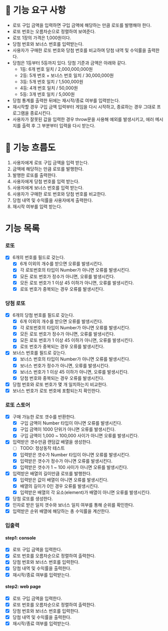 # 🎯 기능 요구 사항

- 로또 구입 금액을 입력하면 구입 금액에 해당하는 만큼 로또를 발행해야 한다.
- 로또 번호는 오름차순으로 정렬하여 보여준다.
- 로또 1장의 가격은 1,000원이다.
- 당첨 번호와 보너스 번호를 입력받는다.
- 사용자가 구매한 로또 번호와 당첨 번호를 비교하여 당첨 내역 및 수익률을 출력한다.
- 당첨은 1등부터 5등까지 있다. 당첨 기준과 금액은 아래와 같다.
  - 1등: 6개 번호 일치 / 2,000,000,000원
  - 2등: 5개 번호 + 보너스 번호 일치 / 30,000,000원
  - 3등: 5개 번호 일치 / 1,500,000원
  - 4등: 4개 번호 일치 / 50,000원
  - 5등: 3개 번호 일치 / 5,000원
- 당첨 통계를 출력한 뒤에는 재시작/종료 여부를 입력받는다.
- 재시작할 경우 구입 금액 입력부터 게임을 다시 시작하고, 종료하는 경우 그대로 프로그램을 종료시킨다.
- 사용자가 잘못된 값을 입력한 경우 throw문을 사용해 예외를 발생시키고, 에러 메시지를 출력 후 그 부분부터 입력을 다시 받는다.

# 🌊 기능 흐름도

1. 사용자에게 로또 구입 금액을 입력 받는다.
2. 금액에 해당하는 만큼 로또를 발행한다.
3. 발행한 로또를 출력한다.
4. 사용자에게 당첨 번호를 입력 받는다.
5. 사용자에게 보너스 번호를 입력 받는다.
6. 사용자가 구매한 로또 번호와 당첨 번호를 비교한다.
7. 당첨 내역 및 수익률을 사용자에게 출력한다.
8. 재시작 여부를 입력 받는다.

# 기능 목록

### 로또

- [x] 6개의 번호를 필드로 갖는다.
  - [x] 6개 이외의 개수를 받으면 오류를 발생시킨다.
  - [x] 각 로또번호의 타입이 Number가 아니면 오류를 발생시킨다.
  - [x] 모든 로또 번호가 정수가 아니면, 오류를 발생시킨다.
  - [x] 모든 로또 번호가 1 이상 45 이하가 아니면, 오류를 발생시킨다.
  - [x] 로또 번호가 중복되는 경우 오류를 발생시킨다.

### 당첨 로또

- [x] 6개의 당첨 번호를 필드로 갖는다.
  - [x] 6개 이외의 개수를 받으면 오류를 발생시킨다.
  - [x] 각 로또번호의 타입이 Number가 아니면 오류를 발생시킨다.
  - [x] 모든 로또 번호가 정수가 아니면, 오류를 발생시킨다.
  - [x] 모든 로또 번호가 1 이상 45 이하가 아니면, 오류를 발생시킨다.
  - [x] 로또 번호가 중복되는 경우 오류를 발생시킨다.
- [x] 보너스 번호를 필드로 갖는다.
  - [x] 보너스 번호의 타입이 Number가 아니면 오류를 발생시킨다.
  - [x] 보너스 번호가 정수가 아니면, 오류를 발생시킨다.
  - [x] 보너스 번호가 1 이상 45 이하가 아니면, 오류를 발생시킨다.
  - [x] 당첨 번호와 중복되는 경우 오류를 발생시킨다.
- [x] 당첨 번호와 로또 번호가 몇 개 일치하는지 비교한다.
- [x] 보너스 번호가 로또 번호에 포함되는지 확인한다.

### 로또 스토어

- [x] 구매 가능한 로또 갯수를 반환한다.
  - [x] 구입 금액이 Number 타입이 아니면 오류를 발생시킨다.
  - [x] 구입 금액이 1000 단위가 아니면 오류를 발생시킨다.
  - [x] 구입 금액이 1,000 ~ 100,000 사이가 아니면 오류를 발생시킨다.
- [x] 입력받은 갯수만큼 랜덤값 배열을 생성한다.
  - [ ] TODO: 정상동작 테스트
  - [x] 입력받은 갯수가 Number 타입이 아니면 오류를 발생시킨다.
  - [x] 입력받은 갯수가 정수가 아니면 오류를 발생시킨다.
  - [x] 입력받은 갯수가 1 ~ 100 사이가 아니면 오류를 발생시킨다.
- [x] 입력받은 배열의 길이만큼 로또를 발행한다.
  - [x] 입력받은 값이 배열이 아니면 오류를 발생시킨다.
  - [x] 배열의 길이가 0인 경우 오류를 발생시킨다.
  - [x] 입력받은 배열의 각 요소(element)가 배열이 아니면 오류를 발생시킨다.
- [x] 당첨 로또를 생성한다.
- [x] 인자로 받은 일치 갯수와 보너스 일치 여부를 통해 순위를 확인한다.
- [x] 입력받은 순위 배열에 해당하는 총 수익률을 계산한다.

### 입출력

#### step1: console

- [x] 로또 구입 금액을 입력한다.
- [x] 로또 번호를 오름차순으로 정렬하여 출력한다.
- [x] 당첨 번호와 보너스 번호를 입력한다.
- [x] 당첨 내역 및 수익률을 출력한다.
- [x] 재시작/종료 여부를 입력받는다.

#### step2: web page

- [x] 로또 구입 금액을 입력한다.
- [x] 로또 번호를 오름차순으로 정렬하여 출력한다.
- [x] 당첨 번호와 보너스 번호를 입력한다.
- [x] 당첨 내역 및 수익률을 출력한다.
- [x] 재시작/종료 여부를 입력받는다.
